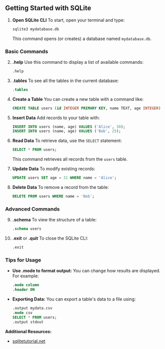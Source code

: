 ## Getting Started with SQLite

1. **Open SQLite CLI**
   To start, open your terminal and type:

   ```bash
   sqlite3 mydatabase.db
   ```

   This command opens (or creates) a database named `mydatabase.db`.

### Basic Commands

2. **.help**
   Use this command to display a list of available commands:

   ```sql
   .help
   ```

3. **.tables**
   To see all the tables in the current database:

   ```sql
   .tables
   ```

4. **Create a Table**
   You can create a new table with a command like:

   ```sql
   CREATE TABLE users (id INTEGER PRIMARY KEY, name TEXT, age INTEGER);
   ```

5. **Insert Data**
   Add records to your table with:

   ```sql
   INSERT INTO users (name, age) VALUES ('Alice', 30);
   INSERT INTO users (name, age) VALUES ('Bob', 25);
   ```

6. **Read Data**
   To retrieve data, use the `SELECT` statement:

   ```sql
   SELECT * FROM users;
   ```

   This command retrieves all records from the `users` table.

7. **Update Data**
   To modify existing records:

   ```sql
   UPDATE users SET age = 31 WHERE name = 'Alice';
   ```

8. **Delete Data**
   To remove a record from the table:

   ```sql
   DELETE FROM users WHERE name = 'Bob';
   ```

### Advanced Commands

9. **.schema**
   To view the structure of a table:

   ```sql
   .schema users
   ```

10. **.exit** or **.quit**
    To close the SQLite CLI:

    ```sql
    .exit
    ```

### Tips for Usage

- **Use .mode to format output:** You can change how results are displayed. For example:

  ```sql
  .mode column
  .header ON
  ```

- **Exporting Data:** You can export a table's data to a file using:

  ```sql
  .output mydata.csv
  .mode csv
  SELECT * FROM users;
  .output stdout
  ```

**Additional Resources:**
- [sqlitetutorial.net](https://www.sqlitetutorial.net/sqlite-commands/)